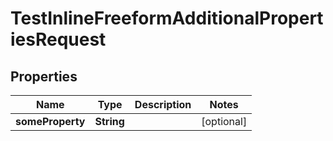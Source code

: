 

# TestInlineFreeformAdditionalPropertiesRequest


## Properties

| Name | Type | Description | Notes |
|------------ | ------------- | ------------- | -------------|
|**someProperty** | **String** |  |  [optional] |


